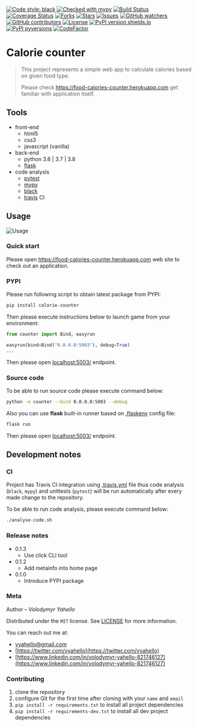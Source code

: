 [![Code style: black](https://img.shields.io/badge/code%20style-black-000000.svg)](https://github.com/psf/black)
[![Checked with mypy](http://www.mypy-lang.org/static/mypy_badge.svg)](http://mypy-lang.org/)
[![Build Status](https://travis-ci.org/vyahello/calorie-counter.svg?branch=master)](https://travis-ci.org/vyahello/calorie-counter)
[![Coverage Status](https://coveralls.io/repos/github/vyahello/calorie-counter/badge.svg?branch=master)](https://coveralls.io/github/vyahello/calorie-counter?branch=master)
[![Forks](https://img.shields.io/github/forks/vyahello/calorie-counter)](https://github.com/vyahello/calorie-counter/network/members)
[![Stars](https://img.shields.io/github/stars/vyahello/calorie-counter)](https://github.com/vyahello/calorie-counter/stargazers)
[![Issues](https://img.shields.io/github/issues/vyahello/calorie-counter)](https://github.com/vyahello/calorie-counter/issues)
[![GitHub watchers](https://img.shields.io/github/watchers/vyahello/calorie-counter.svg)](https://GitHub.com/vyahello/calorie-counter/graphs/watchers/)
[![GitHub contributors](https://img.shields.io/github/contributors/vyahello/calorie-counter.svg)](https://GitHub.com/vyahello/calorie-counter/graphs/contributors/)
[![License](https://img.shields.io/badge/license-MIT-green.svg)](LICENSE.md)
[![PyPI version shields.io](https://img.shields.io/pypi/v/calorie-counter.svg)](https://pypi.python.org/pypi/calorie-counter/)
[![PyPI pyversions](https://img.shields.io/pypi/pyversions/calorie-counter.svg)](https://pypi.python.org/pypi/calorie-counter/)
[![CodeFactor](https://www.codefactor.io/repository/github/vyahello/calorie-counter/badge)](https://www.codefactor.io/repository/github/vyahello/calorie-counter)

# Calorie counter
> This project represents a simple web app to calculate calories based on given food type. 
>
> Please check https://food-calories-counter.herokuapp.com get familiar with application itself.

## Tools
- front-end
  - html5
  - css3
  - javascript (vanilla)
- back-end
  - python 3.6 | 3.7 | 3.8
  - [flask](http://flask.palletsprojects.com)
- code analysis
  - [pytest](https://pypi.org/project/pytest/)
  - [mypy](http://mypy.readthedocs.io/en/latest)
  - [black](https://black.readthedocs.io/en/stable/)
  - [travis](https://travis-ci.org) CI

## Usage

![Usage](howto.gif)

### Quick start

Please open https://food-calories-counter.herokuapp.com web site to check out an application.

### PYPI

Please run following script to obtain latest package from PYPI:
```bash
pip install calorie-counter
```
Then please execute instructions below to launch game from your environment:
```python
from counter import Bind, easyrun

easyrun(bind=Bind("0.0.0.0:5003"), debug=True)
...
```
Then please open [localhost:5003/](http://localhost:5003/) endpoint.

### Source code

To be able to run source code please execute command below:
```bash
python -m counter --bind 0.0.0.0:5003 --debug
```

Also you can use **flask** built-in runner based on [.flaskenv](.flaskenv) config file: 
```bash
flask run
```

Then please open [localhost:5003/](http://localhost:5003/) endpoint.

## Development notes

### CI

Project has Travis CI integration using [.travis.yml](.travis.yml) file thus code analysis (`black`, `mypy`) and unittests (`pytest`) will be run automatically
after every made change to the repository.

To be able to run code analysis, please execute command below:
```bash
./analyse-code.sh
```

### Release notes

* 0.1.3
  * Use click CLI tool
* 0.1.2
  * Add metainfo into home page
* 0.1.0
  * Introduce PYPI package

### Meta

Author – _Volodymyr Yahello_

Distributed under the `MIT` license. See [LICENSE](LICENSE.md) for more information.

You can reach out me at:
* [vyahello@gmail.com](vyahello@gmail.com)
* [https://twitter.com/vyahello](https://twitter.com/vyahello)
* [https://www.linkedin.com/in/volodymyr-yahello-821746127](https://www.linkedin.com/in/volodymyr-yahello-821746127)

### Contributing
1. clone the repository
2. configure Git for the first time after cloning with your `name` and `email`
3. `pip install -r requirements.txt` to install all project dependencies
4. `pip install -r requirements-dev.txt` to install all dev project dependencies

